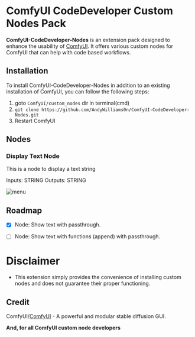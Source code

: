 # ComfyUI CodeDeveloper Custom Nodes Pack

**ComfyUI-CodeDeveloper-Nodes** is an extension pack designed to enhance the usability of [ComfyUI](https://github.com/comfyanonymous/ComfyUI). It offers various custom nodes for ComfyUI that can help with code based workflows.



## Installation
To install ComfyUI-CodeDeveloper-Nodes in addition to an existing installation of ComfyUI, you can follow the following steps:

1. goto `ComfyUI/custom_nodes` dir in terminal(cmd)
2. `git clone https://github.com/AndyWilliams0n/ComfyUI-CodeDeveloper-Nodes.git`
3. Restart ComfyUI



## Nodes

### Display Text Node

This is a node to display a text string

Inputs: STRING
Outputs: STRING

![menu](misc/menu.jpg)



## Roadmap

- [x] Node: Show text with passthrough.
- [ ] Node: Show text with functions (append) with passthrough.


# Disclaimer

* This extension simply provides the convenience of installing custom nodes and does not guarantee their proper functioning.


## Credit
ComfyUI/[ComfyUI](https://github.com/comfyanonymous/ComfyUI) - A powerful and modular stable diffusion GUI.

**And, for all ComfyUI custom node developers**
